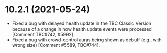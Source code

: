 # 10.2.1 (2021-05-24)

* Fixed a bug with delayed health update in the TBC Classic Version because of a change in how health update events were processed [Comment TBC#742, #5992].
* Fixed a bug with crowd-control auras being shown as debuff (e.g., with wrong size) [Comment #5589, TBC#744].
